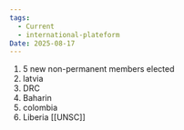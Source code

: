 ```yaml
---
tags:
  - Current
  - international-plateform
Date: 2025-08-17
---
```

1. 5 new non-permanent members elected
2. latvia
3. DRC
4. Baharin
5. colombia
6. Liberia
[[UNSC]]